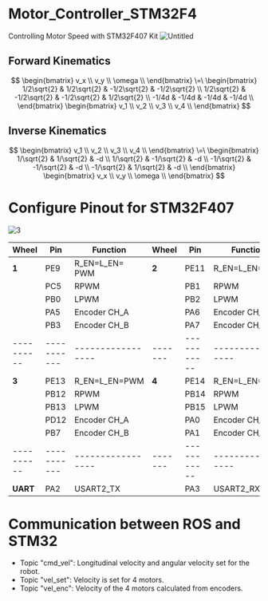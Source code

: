 # Motor_Controller_STM32F4
Controlling Motor Speed with STM32F407 Kit
![Untitled](https://github.com/WanL0q/Motor_Controller_STM32F4/assets/134664967/8cce08ca-791c-4710-b91d-051e33a09514)
## Forward Kinematics
$$
\begin{bmatrix}
v_x \\
v_y \\
\omega \\
\end{bmatrix}
\=\
\begin{bmatrix}
1/2\sqrt{2} & 1/2\sqrt{2} & -1/2\sqrt{2} & -1/2\sqrt{2} \\
1/2\sqrt{2} & -1/2\sqrt{2} & -1/2\sqrt{2} & 1/2\sqrt{2} \\
-1/4d & -1/4d & -1/4d & -1/4d \\
\end{bmatrix}
\begin{bmatrix}
v_1 \\
v_2 \\
v_3 \\
v_4 \\
\end{bmatrix}
$$
## Inverse Kinematics
$$
\begin{bmatrix}
v_1 \\
v_2 \\
v_3 \\
v_4 \\
\end{bmatrix}
\=\
\begin{bmatrix}
1/\sqrt{2} & 1/\sqrt{2} & -d \\
1/\sqrt{2} & -1/\sqrt{2} & -d \\
-1/\sqrt{2} & -1/\sqrt{2} & -d \\
-1/\sqrt{2} & 1/\sqrt{2} & -d \\
\end{bmatrix}
\begin{bmatrix}
v_x \\
v_y \\
\omega \\
\end{bmatrix}
$$
# Configure Pinout for STM32F407

![3](https://github.com/WanL0q/Motor_Controller_STM32F4/assets/134664967/fe212cb8-827a-4e58-b334-2dcba47d07bd)

| Wheel    | Pin       | Function        | Wheel | Pin       | Function        |
|----------|-----------|-----------------|-------|-----------|-----------------|
| **1**    | PE9       | R_EN=L_EN= PWM  |**2** | PE11      | R_EN=L_EN=PWM   |
|          | PC5       | RPWM            |       | PB1       | RPWM            |
|          | PB0       | LPWM            |       | PB2       | LPWM            |
|          | PA5       | Encoder CH_A    |       | PA6       | Encoder CH_A    |
|          | PB3       | Encoder CH_B    |       | PA7       | Encoder CH_B    |
|----------|-----------|-----------------|-------|-----------|-----------------|
| **3**    | PE13      | R_EN=L_EN=PWM   | **4** | PE14      | R_EN=L_EN=PWM   |
|          | PB12      | RPWM            |       | PB14      | RPWM            |
|          | PB13      | LPWM            |       | PB15      | LPWM            |
|          | PD12      | Encoder CH_A    |       | PA0       | Encoder CH_A    |
|          | PB7       | Encoder CH_B    |       | PA1       | Encoder CH_B    |
|----------|-----------|-----------------|-------|-----------|-----------------|
| **UART** | PA2       | USART2_TX       |       | PA3       | USART2_RX       |

# Communication between ROS and STM32
- Topic "cmd_vel": Longitudinal velocity and angular velocity set for the robot.
- Topic "vel_set": Velocity is set for 4 motors.
- Topic "vel_enc": Velocity of the 4 motors calculated from encoders.
